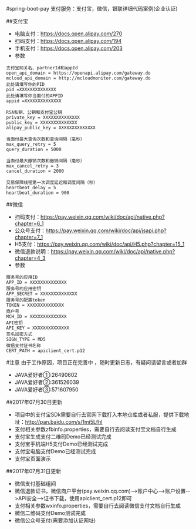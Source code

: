 #spring-boot-pay
支付服务：支付宝，微信，银联详细代码案例(企业认证)

##支付宝

- 电脑支付：https://docs.open.alipay.com/270
- 扫码支付：https://docs.open.alipay.com/194
- 手机支付：https://docs.open.alipay.com/203
- 参数

```
支付宝网关名、partnerId和appId
open_api_domain = https://openapi.alipay.com/gateway.do
mcloud_api_domain = http://mcloudmonitor.com/gateway.do
此处请填写你的PID
pid =XXXXXXXXXXXXXX
此处请填写你当面付的APPID 
appid =XXXXXXXXXXXXXX

RSA私钥、公钥和支付宝公钥
private_key = XXXXXXXXXXXXXX
public_key = XXXXXXXXXXXXXX
alipay_public_key = XXXXXXXXXXXXXX

当面付最大查询次数和查询间隔（毫秒）
max_query_retry = 5
query_duration = 5000

当面付最大撤销次数和撤销间隔（毫秒）
max_cancel_retry = 3
cancel_duration = 2000

交易保障线程第一次调度延迟和调度间隔（秒）
heartbeat_delay = 5
heartbeat_duration = 900

```

##微信

- 扫码支付：https://pay.weixin.qq.com/wiki/doc/api/native.php?chapter=6_1
- 公众号支付：https://pay.weixin.qq.com/wiki/doc/api/jsapi.php?chapter=7_1
- H5支付：https://pay.weixin.qq.com/wiki/doc/api/H5.php?chapter=15_1
- 微信退款说明：https://pay.weixin.qq.com/wiki/doc/api/native.php?chapter=4_3
- 参数

```
服务号的应用ID
APP_ID = XXXXXXXXXXXXXX
服务号的应用密钥
APP_SECRET = XXXXXXXXXXXXXX
服务号的配置token
TOKEN = XXXXXXXXXXXXXX
商户号
MCH_ID = XXXXXXXXXXXXXX
API密钥
API_KEY = XXXXXXXXXXXXXX
签名加密方式
SIGN_TYPE = MD5
微信支付证书名称
CERT_PATH = apiclient_cert.p12
```

#注意
由于工作原因，项目正在完善中 ，随时更新日志，有疑问请留言或者加群

- JAVA爱好者①:26490602
- JAVA爱好者②:361526039
- JAVA爱好者③:571607950

##2017年07月30日更新

- 项目中的支付宝SDk需要自行去官网下载打入本地仓库或者私服，提供下载地址：http://pan.baidu.com/s/1mi5LfhI
- 支付相关参数zfbinfo.properties，需要自行去阅读支付宝文档自行生成
- 支付宝生成支付二维码Demo已经测试完成
- 支付宝手机端H5支付Demo已经测试完成
- 支付宝电脑支付Demo已经测试完成
- 支付宝页面演示

##2017年07月31日更新
- 微信支付基础组间
- 微信退款证书，微信商户平台(pay.weixin.qq.com)-->账户中心-->账户设置-->API安全-->证书下载，使用apiclient_cert.p12即可
- 支付相关参数wxinfo.properties，需要自行去阅读微信支付文档自行生成
- 微信二维码支付Demo测试完成
- 微信公众号支付(需要添加认证网址)
